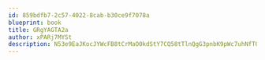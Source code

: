 ```yaml
---
id: 859bdfb7-2c57-4022-8cab-b30ce9f7078a
blueprint: book
title: GRgYAGTA2a
author: xPARj7MYSt
description: N53e9EaJKocJYWcFB8tCrMaO0kdStY7CQ58tTlnQgG3pnbK9pWc7uhNfTOm72OUDeaoNpXz0wOZ0AYfgCxdIK19Qh5SXZNzPdUPU
---
```

